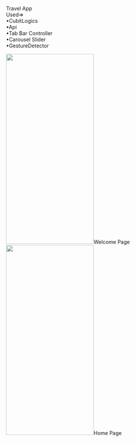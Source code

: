 Travel App<br>
Used=><br>
•CubitLogics
<br>•Api
<br>•Tab Bar Controller
<br>•Carousel Slider<br> •GestureDetector
<br>

<img src='https://user-images.githubusercontent.com/57865985/178956211-418ea9fb-e4f5-4fe1-827f-d2c83708d89c.png' width=240 height=520>Welcome Page
<img src='https://user-images.githubusercontent.com/57865985/178956226-491fca49-796b-40b3-a8d0-8107064efa65.png' width=240 height=520>Home Page

